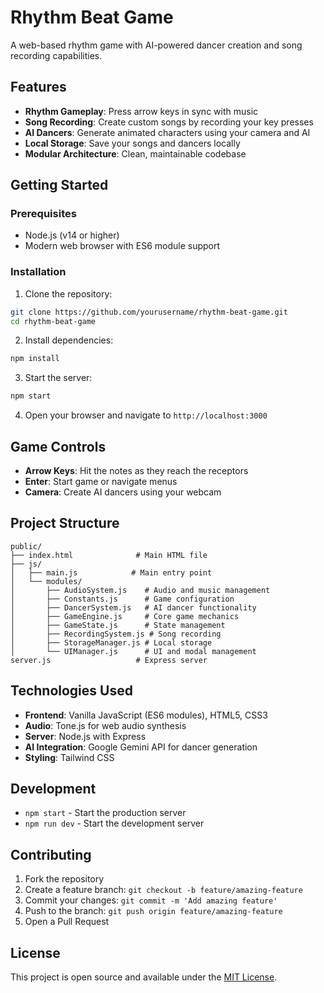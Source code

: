 # Rhythm Beat Game

A web-based rhythm game with AI-powered dancer creation and song recording capabilities.

## Features

- **Rhythm Gameplay**: Press arrow keys in sync with music
- **Song Recording**: Create custom songs by recording your key presses
- **AI Dancers**: Generate animated characters using your camera and AI
- **Local Storage**: Save your songs and dancers locally
- **Modular Architecture**: Clean, maintainable codebase

## Getting Started

### Prerequisites
- Node.js (v14 or higher)
- Modern web browser with ES6 module support

### Installation

1. Clone the repository:
```bash
git clone https://github.com/yourusername/rhythm-beat-game.git
cd rhythm-beat-game
```

2. Install dependencies:
```bash
npm install
```

3. Start the server:
```bash
npm start
```

4. Open your browser and navigate to `http://localhost:3000`

## Game Controls

- **Arrow Keys**: Hit the notes as they reach the receptors
- **Enter**: Start game or navigate menus
- **Camera**: Create AI dancers using your webcam

## Project Structure

```
public/
├── index.html              # Main HTML file
├── js/
│   ├── main.js            # Main entry point
│   └── modules/
│       ├── AudioSystem.js    # Audio and music management
│       ├── Constants.js      # Game configuration
│       ├── DancerSystem.js   # AI dancer functionality
│       ├── GameEngine.js     # Core game mechanics
│       ├── GameState.js      # State management
│       ├── RecordingSystem.js # Song recording
│       ├── StorageManager.js # Local storage
│       └── UIManager.js      # UI and modal management
server.js                   # Express server
```

## Technologies Used

- **Frontend**: Vanilla JavaScript (ES6 modules), HTML5, CSS3
- **Audio**: Tone.js for web audio synthesis
- **Server**: Node.js with Express
- **AI Integration**: Google Gemini API for dancer generation
- **Styling**: Tailwind CSS

## Development

- `npm start` - Start the production server
- `npm run dev` - Start the development server

## Contributing

1. Fork the repository
2. Create a feature branch: `git checkout -b feature/amazing-feature`
3. Commit your changes: `git commit -m 'Add amazing feature'`
4. Push to the branch: `git push origin feature/amazing-feature`
5. Open a Pull Request

## License

This project is open source and available under the [MIT License](LICENSE).